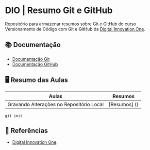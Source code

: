 # DIO | Resumo Git e GitHub

Repositório para armazenar resumos sobre Git e GitHub do curso Versionamento de Código com Git e GitHub da [Digital Innovation One](https://www.dio.me/).

## 📚 Documentação

- [Documentação Git](https://git-scm.com/doc)
- [Documentação GitHub](https://docs.github.com/)

## 🖥️ Resumo das Aulas

| Aulas                                    | Resumos      |
| ---------------------------------------- | ------------ |
| Gravando Alterações no Repositório Local | [Resumos] () |

```
git init
```

## 🔎 Referências

- [Digital Innovation One]().
